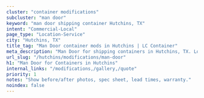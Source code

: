 ```yaml
---
cluster: "container modifications"
subcluster: "man door"
keyword: "man door shipping container Hutchins, TX"
intent: "Commercial-Local"
page_type: "Location-Service"
city: "Hutchins, TX"
title_tag: "Man Door container mods in Hutchins | LC Container"
meta_description: "Man Door for shipping containers in Hutchins, TX. Local fabrication & pro install. LC Container — Since 2003. Get a quote."
url_slug: "/hutchins/modifications/man-door"
h1: "Man Door for Containers in Hutchins"
internal_links: "/modifications,/gallery,/quote"
priority: 1
notes: "Show before/after photos, spec sheet, lead times, warranty."
noindex: false
---
```


<!-- TODO: Add unique city/inventory copy, images, and internal links here. -->

